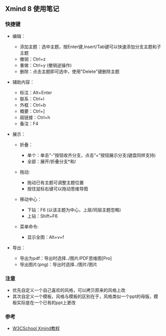 

## Xmind 8 使用笔记


### 快捷键


- 编辑：

  - 添加主题：选中主题，按Enter键,Insert/Tab键可以快速添加分支主题和子主题
  - 撤销：Ctrl+z
  - 重做：Ctrl+y  (撤销逆操作) 
  - 删除：点击主题即可选中，使用"Delete"键删除主题
  

- 辅助内容：

  - 标注：Alt+Enter
  - 联系：Ctrl+l
  - 外框：Ctrl+b
  - 概要：Ctrl+]
  - 超链接：Ctrl+h
  - 备注：F4
   

- 展示：

  - 折叠：
    - 单个：单击“-”按钮收齐分支，点击“+”按钮展示分支(键盘同样支持)
    - 全部：展开/折叠分支\*和/
  - 拖动:
  
    - 拖动已有主题可调整主题位置
    - 按住鼠标右键可以拖动思维导图
  - 移动中心：
    - 下钻：F6 (以该主题为中心，上层/同层主题忽略)
    - 上钻：Shift+F6

  - 菜单命令:
    - 显示全图：Alt+v+f


- 导出：

  - 导出为pdf：导出时选择../图片/PDF思维图[Pro]
  - 导出图片(png)：导出时选择../图片/图片

### 注意
- 优先自定义一个自己喜欢的风格，可以拷贝原来的风格上改
- 其次自定义一个模板，风格与模板的区别在于，风格类似一个ppt的母版，模板实际是在一个已有的ppt上更改



### 参考
- [W3CSchool Xmind教程](https://www.w3cschool.cn/xmind/l2gk1qmk.html) 


